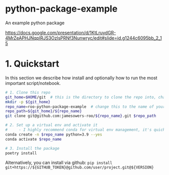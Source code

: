 # python-package-example
An example python package

https://docs.google.com/presentation/d/1KtLruydGR-4MrZeAPHJNqpIRJS3OzlsPRNf3Nunwryc/edit#slide=id.g1244c6095bb_2_15

# 1. Quickstart

In this section we describe how install and optionally how to run the most important script/notebook.

```zsh
# 1. Clone this repo
git_home=$HOME/git  # this is the directory to clone the repo into, change this to wherever you like
mkdir -p ${git_home}
repo_name=roo-python-package-example  # change this to the name of your repo
repo_path=${git_home}/${repo_name}
git clone git@github.com:jamesowers-roo/${repo_name}.git $repo_path

# 2. Set up a virtual env and activate it
#     - I highly recommend conda for virtual env management, it's quick to install.
conda create -n $repo_name python=3.9 --yes
conda activate $repo_name

# 3. Install the package
poetry install
```

Alternatively, you can install via github:
`pip install git+https://${GITHUB_TOKEN}@github.com/user/project.git@${VERSION}`